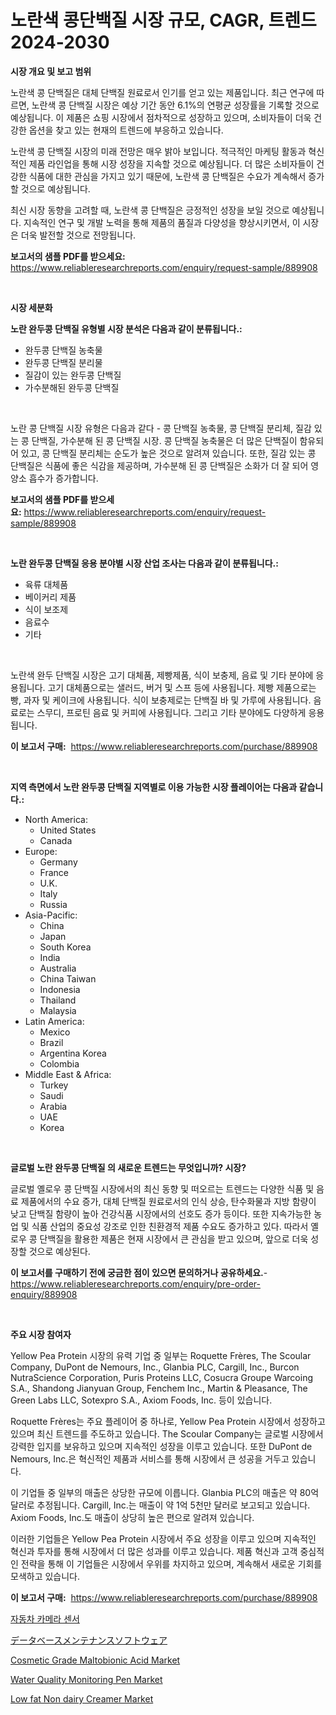 <p><h1>노란색 콩단백질 시장 규모, CAGR, 트렌드 2024-2030</h1></p><p><strong>시장 개요 및 보고 범위</strong></p>
<p><p>노란색 콩 단백질은 대체 단백질 원료로서 인기를 얻고 있는 제품입니다. 최근 연구에 따르면, 노란색 콩 단백질 시장은 예상 기간 동안 6.1%의 연평균 성장률을 기록할 것으로 예상됩니다. 이 제품은 쇼핑 시장에서 점차적으로 성장하고 있으며, 소비자들이 더욱 건강한 옵션을 찾고 있는 현재의 트렌드에 부응하고 있습니다. </p><p>노란색 콩 단백질 시장의 미래 전망은 매우 밝아 보입니다. 적극적인 마케팅 활동과 혁신적인 제품 라인업을 통해 시장 성장을 지속할 것으로 예상됩니다. 더 많은 소비자들이 건강한 식품에 대한 관심을 가지고 있기 때문에, 노란색 콩 단백질은 수요가 계속해서 증가할 것으로 예상됩니다.</p><p>최신 시장 동향을 고려할 때, 노란색 콩 단백질은 긍정적인 성장을 보일 것으로 예상됩니다. 지속적인 연구 및 개발 노력을 통해 제품의 품질과 다양성을 향상시키면서, 이 시장은 더욱 발전할 것으로 전망됩니다.</p></p>
<p><strong>보고서의 샘플 PDF를 받으세요:</strong> <a href="https://www.reliableresearchreports.com/enquiry/request-sample/889908">https://www.reliableresearchreports.com/enquiry/request-sample/889908</a></p>
<p>&nbsp;</p>
<p><strong>시장 세분화</strong></p>
<p><strong>노란 완두콩 단백질 유형별 시장 분석은 다음과 같이 분류됩니다.:</strong></p>
<p><ul><li>완두콩 단백질 농축물</li><li>완두콩 단백질 분리물</li><li>질감이 있는 완두콩 단백질</li><li>가수분해된 완두콩 단백질</li></ul></p>
<p>&nbsp;</p>
<p><p>노란 콩 단백질 시장 유형은 다음과 같다 - 콩 단백질 농축물, 콩 단백질 분리체, 질감 있는 콩 단백질, 가수분해 된 콩 단백질 시장. 콩 단백질 농축물은 더 많은 단백질이 함유되어 있고, 콩 단백질 분리체는 순도가 높은 것으로 알려져 있습니다. 또한, 질감 있는 콩 단백질은 식품에 좋은 식감을 제공하며, 가수분해 된 콩 단백질은 소화가 더 잘 되어 영양소 흡수가 증가합니다.</p></p>
<p><strong>보고서의 샘플 PDF를 받으세요:</strong>&nbsp;<a href="https://www.reliableresearchreports.com/enquiry/request-sample/889908">https://www.reliableresearchreports.com/enquiry/request-sample/889908</a></p>
<p>&nbsp;</p>
<p><strong> 노란 완두콩 단백질 응용 분야별 시장 산업 조사는 다음과 같이 분류됩니다.:</strong></p>
<p><ul><li>육류 대체품</li><li>베이커리 제품</li><li>식이 보조제</li><li>음료수</li><li>기타</li></ul></p>
<p>&nbsp;</p>
<p><p>노란색 완두 단백질 시장은 고기 대체품, 제빵제품, 식이 보충제, 음료 및 기타 분야에 응용됩니다. 고기 대체품으로는 샐러드, 버거 및 스프 등에 사용됩니다. 제빵 제품으로는 빵, 과자 및 케이크에 사용됩니다. 식이 보충제로는 단백질 바 및 가루에 사용됩니다. 음료로는 스무디, 프로틴 음료 및 커피에 사용됩니다. 그리고 기타 분야에도 다양하게 응용됩니다.</p></p>
<p><strong>이 보고서 구매:</strong>&nbsp; <a href="https://www.reliableresearchreports.com/purchase/889908">https://www.reliableresearchreports.com/purchase/889908</a></p>
<p>&nbsp;</p>
<p><strong>지역 측면에서 노란 완두콩 단백질 지역별로 이용 가능한 시장 플레이어는 다음과 같습니다.:</strong></p>
<p><ul>
    <li>
        North America:
        <ul>
            <li>United States</li>
            <li>Canada</li>
        </ul>
    </li>
    <li>
        Europe:
        <ul>
            <li>Germany</li>
            <li>France</li>
            <li>U.K.</li>
            <li>Italy</li>
            <li>Russia</li>
        </ul>
    </li>
    <li>
        Asia-Pacific:
        <ul>
            <li>China</li>
            <li>Japan</li>
            <li>South Korea</li>
            <li>India</li>
            <li>Australia</li>
            <li>China Taiwan</li>
            <li>Indonesia</li>
            <li>Thailand</li>
            <li>Malaysia</li>
        </ul>
    </li>
    <li>
        Latin America:
        <ul>
            <li>Mexico</li>
            <li>Brazil</li>
            <li>Argentina Korea</li>
            <li>Colombia</li>
        </ul>
    </li>
    <li>
        Middle East & Africa:
        <ul>
            <li>Turkey</li>
            <li>Saudi</li>
            <li>Arabia</li>
            <li>UAE</li>
            <li>Korea</li>
        </ul>
    </li>
    </ul></p>
<p>&nbsp;</p>
<p><strong>글로벌 노란 완두콩 단백질 의 새로운 트렌드는 무엇입니까? 시장?</strong></p>
<p><p>글로벌 옐로우 콩 단백질 시장에서의 최신 동향 및 떠오르는 트렌드는 다양한 식품 및 음료 제품에서의 수요 증가, 대체 단백질 원료로서의 인식 상승, 탄수화물과 지방 함량이 낮고 단백질 함량이 높아 건강식품 시장에서의 선호도 증가 등이다. 또한 지속가능한 농업 및 식품 산업의 중요성 강조로 인한 친환경적 제품 수요도 증가하고 있다. 따라서 옐로우 콩 단백질을 활용한 제품은 현재 시장에서 큰 관심을 받고 있으며, 앞으로 더욱 성장할 것으로 예상된다.</p></p>
<p><strong>이 보고서를 구매하기 전에 궁금한 점이 있으면 문의하거나 공유하세요.</strong>- <a href="https://www.reliableresearchreports.com/enquiry/pre-order-enquiry/889908">https://www.reliableresearchreports.com/enquiry/pre-order-enquiry/889908</a></p>
<p>&nbsp;</p>
<p><strong>주요 시장 참여자</strong></p>
<p><p>Yellow Pea Protein 시장의 유력 기업 중 일부는 Roquette Frères, The Scoular Company, DuPont de Nemours, Inc., Glanbia PLC, Cargill, Inc., Burcon NutraScience Corporation, Puris Proteins LLC, Cosucra Groupe Warcoing S.A., Shandong Jianyuan Group, Fenchem Inc., Martin & Pleasance, The Green Labs LLC, Sotexpro S.A., Axiom Foods, Inc. 등이 있습니다.</p><p>Roquette Frères는 주요 플레이어 중 하나로, Yellow Pea Protein 시장에서 성장하고 있으며 최신 트렌드를 주도하고 있습니다. The Scoular Company는 글로벌 시장에서 강력한 입지를 보유하고 있으며 지속적인 성장을 이루고 있습니다. 또한 DuPont de Nemours, Inc.은 혁신적인 제품과 서비스를 통해 시장에서 큰 성공을 거두고 있습니다.</p><p>이 기업들 중 일부의 매출은 상당한 규모에 이릅니다. Glanbia PLC의 매출은 약 80억 달러로 추정됩니다. Cargill, Inc.는 매출이 약 1억 5천만 달러로 보고되고 있습니다. Axiom Foods, Inc.도 매출이 상당히 높은 편으로 알려져 있습니다.</p><p>이러한 기업들은 Yellow Pea Protein 시장에서 주요 성장을 이루고 있으며 지속적인 혁신과 투자를 통해 시장에서 더 많은 성과를 이루고 있습니다. 제품 혁신과 고객 중심적인 전략을 통해 이 기업들은 시장에서 우위를 차지하고 있으며, 계속해서 새로운 기회를 모색하고 있습니다.</p></p>
<p><strong>이 보고서 구매:</strong>&nbsp;&nbsp;<a href="https://www.reliableresearchreports.com/purchase/889908">https://www.reliableresearchreports.com/purchase/889908</a></p>
<p><p><a href="https://github.com/vsckjg50460/Market-Research-Report-List-1/blob/main/90916001729.md">자동차 카메라 센서</a></p><p><a href="https://medium.com/@rebekaanderson14/%E3%83%87%E3%83%BC%E3%82%BF%E3%83%99%E3%83%BC%E3%82%B9%E3%83%A1%E3%83%B3%E3%83%86%E3%83%8A%E3%83%B3%E3%82%B9%E3%82%BD%E3%83%95%E3%83%88%E3%82%A6%E3%82%A7%E3%82%A2%E5%B8%82%E5%A0%B4%E3%81%AF-%E5%B8%82%E5%A0%B4%E3%82%B7%E3%82%A7%E3%82%A2-%E3%82%B5%E3%82%A4%E3%82%BA-2031%E5%B9%B4%E3%81%BE%E3%81%A7%E3%81%AE%E4%BA%88%E6%B8%AC%E3%81%AB%E7%84%A6%E7%82%B9%E3%82%92%E5%BD%93%E3%81%A6%E3%81%A6%E3%81%84%E3%81%BE%E3%81%99-f61a681a81bc">データベースメンテナンスソフトウェア</a></p><p><a href="https://github.com/ChiragRp1/Market-Research-Report-List-3/blob/main/cosmetic-grade-maltobionic-acid-market.md">Cosmetic Grade Maltobionic Acid Market</a></p><p><a href="https://issuu.com/reportprime-2/docs/water-quality-monitoring-pen-market-size-2030.pptx">Water Quality Monitoring Pen Market</a></p><p><a href="https://view.publitas.com/reportprime-1/low-fat-non-dairy-creamer-market-size-share-trends-analysis-report-by-application-regional-outlook-competitive-strategies-and-segment-forecasts-2024-2031/">Low fat Non dairy Creamer Market</a></p></p>
